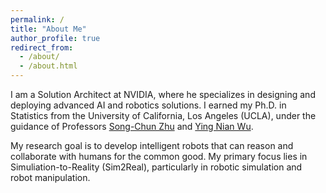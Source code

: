 ```yaml
---
permalink: /
title: "About Me"
author_profile: true
redirect_from: 
  - /about/
  - /about.html
---
```


I am a Solution Architect at NVIDIA, where he specializes in designing and deploying advanced AI and robotics solutions. I earned my Ph.D. in Statistics from the University of California, Los Angeles (UCLA), under the guidance of Professors [Song-Chun Zhu](https://www.zhusongchun.net/) and [Ying Nian Wu](http://www.stat.ucla.edu/~ywu/). 

My research goal is to develop intelligent robots that can reason and collaborate with humans for the common good. My primary focus lies in Simuliation-to-Reality (Sim2Real), particularly in robotic simulation and robot manipulation.

<!-- News
======
1. Register a GitHub account if you don't have one and confirm your e-mail (required!)
1. Fork [this template](https://github.com/academicpages/academicpages.github.io) by clicking the "Use this template" button in the top right. 
1. Go to the repository's settings (rightmost item in the tabs that start with "Code", should be below "Unwatch"). Rename the repository "[your GitHub username].github.io", which will also be your website's URL.
1. Set site-wide configuration and create content & metadata (see below -- also see [this set of diffs](http://archive.is/3TPas) showing what files were changed to set up [an example site](https://getorg-testacct.github.io) for a user with the username "getorg-testacct")
1. Upload any files (like PDFs, .zip files, etc.) to the files/ directory. They will appear at https://[your GitHub username].github.io/files/example.pdf.  
1. Check status by going to the repository settings, in the "GitHub pages" section
 -->

